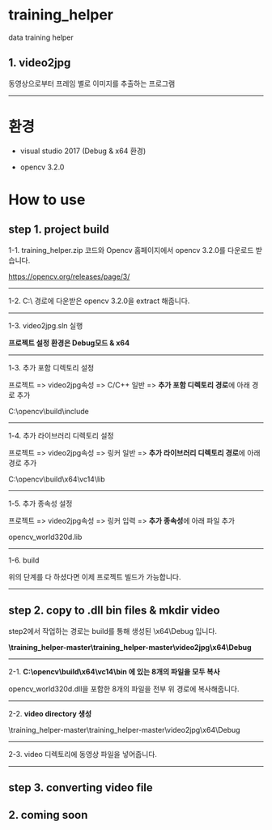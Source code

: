 training_helper  
======
data training helper


## 1. video2jpg  
동영상으로부터 프레임 별로 이미지를 추출하는 프로그램

*****

환경
=====
- visual studio 2017 (Debug & x64 환경)

- opencv 3.2.0

How to use
=====

## step 1. project build  



1-1. training_helper.zip 코드와 Opencv 홈페이지에서 opencv 3.2.0를 다운로드 받습니다. 

https://opencv.org/releases/page/3/
*****

1-2. C:\ 경로에 다운받은 opencv 3.2.0을 extract 해줍니다.
*****


1-3. video2jpg.sln 실행

**프로젝트 설정 환경은 Debug모드 & x64**
*****


1-3. 추가 포함 디렉토리 설정

프로젝트 => video2jpg속성 => C/C++ 일반 => **추가 포함 디렉토리 경로**에 아래 경로 추가

C:\opencv\build\include
*****

1-4. 추가 라이브러리 디렉토리 설정

프로젝트 => video2jpg속성 => 링커 일반 => **추가 라이브러리 디렉토리 경로**에 아래 경로 추가

C:\opencv\build\x64\vc14\lib
*****

1-5. 추가 종속성 설정

프로젝트 => video2jpg속성 => 링커 입력 => **추가 종속성**에 아래 파일 추가

opencv_world320d.lib
*****

1-6. build

위의 단계를 다 하셨다면 이제 프로젝트 빌드가 가능합니다. 
*****



## step 2. copy to .dll bin files & mkdir video

step2에서 작업하는 경로는 build를 통해 생성된 \x64\Debug 입니다.

**\training_helper-master\training_helper-master\video2jpg\x64\Debug**

*****


2-1. **C:\opencv\build\x64\vc14\bin 에 있는 8개의 파일을 모두 복사**

opencv_world320d.dll을 포함한 8개의 파일을 전부 위 경로에 복사해줍니다.

*****


2-2. **video directory 생성**

\training_helper-master\training_helper-master\video2jpg\x64\Debug

*****

2-3. video 디렉토리에 동영상 파일을 넣어줍니다.

*****


## step 3. converting video file













## 2. coming soon

